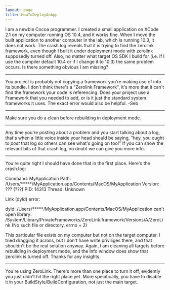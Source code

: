 ```yaml
---
layout: page
title: HowToDeployAnApp
---
```




I am a newbie Cocoa programmer. I created a small application on XCode 2.1 on my computer running OS 10.4, and it works fine. When I move the built application to another computer in the lab, which is running 10.3, it does not work. The crash log reveals that it is trying to find the zerolink framework, even though I built it under deployment mode with zerolink supposedly turned off. Also, no matter what target OS SDK I build for (i.e. if I use the compiler default 10.4 or if I change it to 10.3) the same problem occurs. Is there something obvious I am missing? 

----

You project is probably not copying a framework you're making use of into its bundle. I don't think there's a "Zerolink Framework", it's more that it can't find the framework your code is referencing. Does your project use a Framework that you needed to add, or is it just the standard system frameworks it uses. The exact error would also be helpful. -Seb

----

Make sure you do a clean before rebuilding in deployment mode.

----

Any time you're posting about a problem and you start talking about a log, that's when a little voice inside your head should be saying, "hey, you ought to *post* that log so others can see what's going on too!" If you can show the relevant bits of that crash log, no doubt we can give you more info.

----

You're quite right I should have done that in the first place. Here's the crash.log:

Command: MyApplication
Path:    /Users/*****/MyApplication.app/Contents/MacOS/MyApplication
Version: ??? (???)
PID:     14313
Thread:  Unknown

Link (dyld) error:

dyld: /Users/*****/MyApplication.app/Contents/MacOS/MyApplication can't open library: /System/Library/PrivateFrameworks/ZeroLink.framework/Versions/A/ZeroLink  (No such file or directory, errno = 2)

This particular file exists on my computer but not on the target computer. I tried dragging it across, but I don't have write priviliges there, and that shouldn't be the real solution anyway. Again, I am cleaning all targets before rebuilding in deployment mode, and the Info window does show that  zerolink is turned off. Thanks for any insights.

----

You're using ZeroLink. There's more than one place to turn it off, evidently you just didn't hit the right place yet. More specifically, you have to disable it in your BuildStyle/BuildConfiguration, not just the main target.

